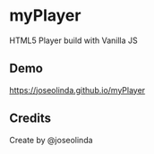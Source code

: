 # myPlayer
HTML5 Player build with Vanilla JS

## Demo
<https://joseolinda.github.io/myPlayer>

## Credits
Create by @joseolinda
